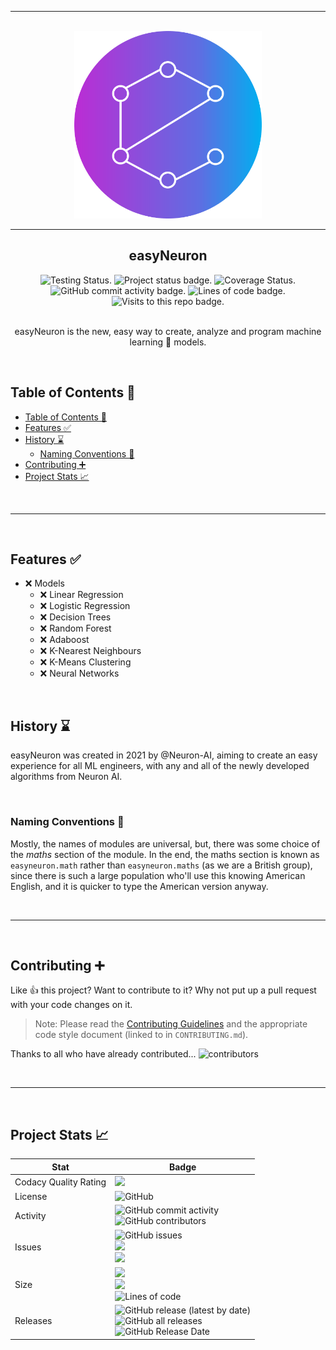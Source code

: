 <section align="center">
<hr>
<br>
<img alt="Logo" src="admin/social/logo%20circle.png" width="300">

<br>
<hr>
<h1>easyNeuron</h1>
<div>
	<img alt="Testing Status." src="https://github.com/neuron-ai/easyneuron/actions/workflows/tests.yml/badge.svg?style=flat">
	<img alt="Project status badge." src="https://img.shields.io/static/v1?label=status&message=planning&color=orange&style=flat">
	<img alt="Coverage Status." src="https://raw.githubusercontent.com/neuron-ai/easyneuron/master/admin/social/coverage.svg">
	<img alt="GitHub commit activity badge." src="https://img.shields.io/github/commit-activity/m/neuron-ai/easyNeuron?style=flat">
	<img alt="Lines of code badge." src="https://img.shields.io/tokei/lines/github/neuron-ai/easyNeuron?style=flat">
	<img alt="Visits to this repo badge." src="https://badges.pufler.dev/visits/Password-Classified/password-classified?style=flat">
</div>
<br>

easyNeuron is the new, easy way to create, analyze and program machine learning 🧠 models.

</section>

<br>

## Table of Contents 📝

- [Table of Contents 📝](#table-of-contents-)
- [Features ✅](#features-)
- [History ⌛](#history-)
	- [Naming Conventions 🧾](#naming-conventions-)
- [Contributing ➕](#contributing-)
- [Project Stats 📈](#project-stats-)

<br>

---

<br>

## Features ✅

- ❌ Models
	- ❌ Linear Regression
	- ❌ Logistic Regression
	- ❌ Decision Trees
	- ❌ Random Forest
	- ❌ Adaboost
	- ❌ K-Nearest Neighbours
	- ❌ K-Means Clustering
	- ❌ Neural Networks

<br> <!-- Don't delete this BR newline tag, since it is used with a Python Script (scripts/update_todo.py) -->

## History ⌛
easyNeuron was created in 2021 by @Neuron-AI, aiming to create an easy experience for all ML engineers, with any and all of the newly developed algorithms from Neuron AI.

<br>

### Naming Conventions 🧾

Mostly, the names of modules are universal, but, there was some choice of the *maths* section of the module. In the end, the maths section is known as `easyneuron.math` rather than `easyneuron.maths` (as we are a British group), since there is such a large population who'll use this knowing American English, and it is quicker to type the American version anyway.

<br>
<hr>
<br>

## Contributing ➕

Like 👍 this project? Want to contribute to it? Why not put up a pull request with your code changes on it.

> Note: Please read the [Contributing Guidelines](CONTRIBUTING.md) and the appropriate code style document (linked to in `CONTRIBUTING.md`).

Thanks to all who have already contributed...
![contributors](https://contrib.rocks/image?repo=neuron-ai/easyneuron)

<br>
<hr>
<br>

## Project Stats 📈

| Stat | Badge |
|------|-------|
| Codacy Quality Rating | <img src="https://app.codacy.com/project/badge/Grade/81d90174a73440b2910a64b2b4794535"> |
| License  | <img alt="GitHub" src="https://img.shields.io/github/license/neuron-ai/easyneuron?style=flat"> |
| Activity  | <img alt="GitHub commit activity" src="https://img.shields.io/github/commit-activity/m/neuron-ai/easyneuron?style=flat"><br><img alt="GitHub contributors" src="https://img.shields.io/github/contributors/neuron-ai/easyneuron?style=flat"> |
| Issues | <img alt="GitHub issues" src="https://img.shields.io/github/issues/neuron-ai/easyneuron?style=flat"><br><img src="https://img.shields.io/github/issues/neuron-ai/easyneuron/feature-request.svg?style=flat"><br><img src="https://img.shields.io/github/issues/neuron-ai/easyneuron/bug-report.svg?style=flat"> |
| Size | <img src="https://img.shields.io/github/languages/code-size/neuron-ai/easyneuron?style=flat"><br><img src="https://img.shields.io/github/repo-size/neuron-ai/easyneuron?style=flat"><br><img alt="Lines of code" src="https://img.shields.io/tokei/lines/github/neuron-ai/easyneuron?style=flat"><br> |
| Releases | <img alt="GitHub release (latest by date)" src="https://img.shields.io/github/v/release/neuron-ai/easyneuron?style=flat"><br><img alt="GitHub all releases" src="https://img.shields.io/github/downloads/neuron-ai/easyneuron/total?style=flat"><br><img alt="GitHub Release Date" src="https://img.shields.io/github/release-date/neuron-ai/easyneuron?style=flat"> |
